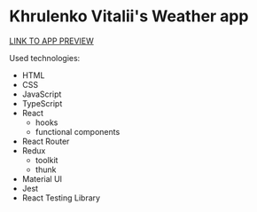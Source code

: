 # Khrulenko Vitalii's Weather app

[LINK TO APP PREVIEW](https://khrulenko.github.io/weather_app/)

Used technologies:

- HTML
- CSS
- JavaScript
- TypeScript
- React
  - hooks
  - functional components
- React Router
- Redux
  - toolkit
  - thunk
- Material UI
- Jest
- React Testing Library
